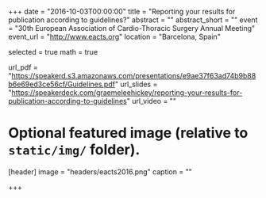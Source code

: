 +++
date = "2016-10-03T00:00:00"
title = "Reporting your results for publication according to guidelines?"
abstract = ""
abstract_short = ""
event = "30th European Association of Cardio-Thoracic Surgery Annual Meeting"
event_url = "http://www.eacts.org"
location = "Barcelona, Spain"

selected = true
math = true

url_pdf = "https://speakerd.s3.amazonaws.com/presentations/e9ae37f63ad74b9b88b6e69ed3ce56cf/Guidelines.pdf"
url_slides = "https://speakerdeck.com/graemeleehickey/reporting-your-results-for-publication-according-to-guidelines"
url_video = ""

# Optional featured image (relative to `static/img/` folder).
[header]
image = "headers/eacts2016.png"
caption = ""

+++
